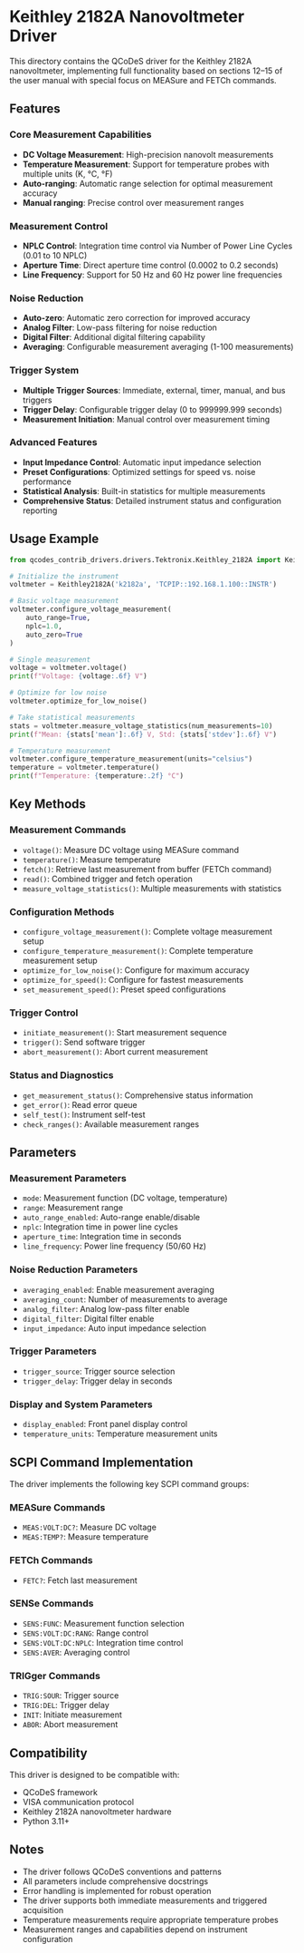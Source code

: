 # Keithley 2182A Nanovoltmeter Driver

This directory contains the QCoDeS driver for the Keithley 2182A nanovoltmeter, implementing full functionality based on sections 12–15 of the user manual with special focus on MEASure and FETCh commands.

## Features

### Core Measurement Capabilities
- **DC Voltage Measurement**: High-precision nanovolt measurements
- **Temperature Measurement**: Support for temperature probes with multiple units (K, °C, °F)
- **Auto-ranging**: Automatic range selection for optimal measurement accuracy
- **Manual ranging**: Precise control over measurement ranges

### Measurement Control
- **NPLC Control**: Integration time control via Number of Power Line Cycles (0.01 to 10 NPLC)
- **Aperture Time**: Direct aperture time control (0.0002 to 0.2 seconds)
- **Line Frequency**: Support for 50 Hz and 60 Hz power line frequencies

### Noise Reduction
- **Auto-zero**: Automatic zero correction for improved accuracy
- **Analog Filter**: Low-pass filtering for noise reduction
- **Digital Filter**: Additional digital filtering capability
- **Averaging**: Configurable measurement averaging (1-100 measurements)

### Trigger System
- **Multiple Trigger Sources**: Immediate, external, timer, manual, and bus triggers
- **Trigger Delay**: Configurable trigger delay (0 to 999999.999 seconds)
- **Measurement Initiation**: Manual control over measurement timing

### Advanced Features
- **Input Impedance Control**: Automatic input impedance selection
- **Preset Configurations**: Optimized settings for speed vs. noise performance
- **Statistical Analysis**: Built-in statistics for multiple measurements
- **Comprehensive Status**: Detailed instrument status and configuration reporting

## Usage Example

```python
from qcodes_contrib_drivers.drivers.Tektronix.Keithley_2182A import Keithley2182A

# Initialize the instrument
voltmeter = Keithley2182A('k2182a', 'TCPIP::192.168.1.100::INSTR')

# Basic voltage measurement
voltmeter.configure_voltage_measurement(
    auto_range=True,
    nplc=1.0,
    auto_zero=True
)

# Single measurement
voltage = voltmeter.voltage()
print(f"Voltage: {voltage:.6f} V")

# Optimize for low noise
voltmeter.optimize_for_low_noise()

# Take statistical measurements
stats = voltmeter.measure_voltage_statistics(num_measurements=10)
print(f"Mean: {stats['mean']:.6f} V, Std: {stats['stdev']:.6f} V")

# Temperature measurement
voltmeter.configure_temperature_measurement(units="celsius")
temperature = voltmeter.temperature()
print(f"Temperature: {temperature:.2f} °C")
```

## Key Methods

### Measurement Commands
- `voltage()`: Measure DC voltage using MEASure command
- `temperature()`: Measure temperature 
- `fetch()`: Retrieve last measurement from buffer (FETCh command)
- `read()`: Combined trigger and fetch operation
- `measure_voltage_statistics()`: Multiple measurements with statistics

### Configuration Methods
- `configure_voltage_measurement()`: Complete voltage measurement setup
- `configure_temperature_measurement()`: Complete temperature measurement setup
- `optimize_for_low_noise()`: Configure for maximum accuracy
- `optimize_for_speed()`: Configure for fastest measurements
- `set_measurement_speed()`: Preset speed configurations

### Trigger Control
- `initiate_measurement()`: Start measurement sequence
- `trigger()`: Send software trigger
- `abort_measurement()`: Abort current measurement

### Status and Diagnostics
- `get_measurement_status()`: Comprehensive status information
- `get_error()`: Read error queue
- `self_test()`: Instrument self-test
- `check_ranges()`: Available measurement ranges

## Parameters

### Measurement Parameters
- `mode`: Measurement function (DC voltage, temperature)
- `range`: Measurement range
- `auto_range_enabled`: Auto-range enable/disable
- `nplc`: Integration time in power line cycles
- `aperture_time`: Integration time in seconds
- `line_frequency`: Power line frequency (50/60 Hz)

### Noise Reduction Parameters
- `averaging_enabled`: Enable measurement averaging
- `averaging_count`: Number of measurements to average
- `analog_filter`: Analog low-pass filter enable
- `digital_filter`: Digital filter enable
- `input_impedance`: Auto input impedance selection

### Trigger Parameters
- `trigger_source`: Trigger source selection
- `trigger_delay`: Trigger delay in seconds

### Display and System Parameters
- `display_enabled`: Front panel display control
- `temperature_units`: Temperature measurement units

## SCPI Command Implementation

The driver implements the following key SCPI command groups:

### MEASure Commands
- `MEAS:VOLT:DC?`: Measure DC voltage
- `MEAS:TEMP?`: Measure temperature

### FETCh Commands
- `FETC?`: Fetch last measurement

### SENSe Commands
- `SENS:FUNC`: Measurement function selection
- `SENS:VOLT:DC:RANG`: Range control
- `SENS:VOLT:DC:NPLC`: Integration time control
- `SENS:AVER`: Averaging control

### TRIGger Commands
- `TRIG:SOUR`: Trigger source
- `TRIG:DEL`: Trigger delay
- `INIT`: Initiate measurement
- `ABOR`: Abort measurement

## Compatibility

This driver is designed to be compatible with:
- QCoDeS framework
- VISA communication protocol
- Keithley 2182A nanovoltmeter hardware
- Python 3.11+

## Notes

- The driver follows QCoDeS conventions and patterns
- All parameters include comprehensive docstrings
- Error handling is implemented for robust operation
- The driver supports both immediate measurements and triggered acquisition
- Temperature measurements require appropriate temperature probes
- Measurement ranges and capabilities depend on instrument configuration